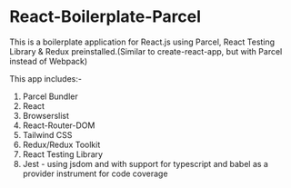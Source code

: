# React-Boilerplate-Parcel
This is a boilerplate application for React.js using Parcel, React Testing Library &amp; Redux preinstalled.(Similar to create-react-app, but with Parcel instead of Webpack)

This app includes:- 
1. Parcel Bundler
2. React
3. Browserslist
4. React-Router-DOM
5. Tailwind CSS
6. Redux/Redux Toolkit
7. React Testing Library
8. Jest - using jsdom and with support for typescript and babel as a provider instrument for code coverage